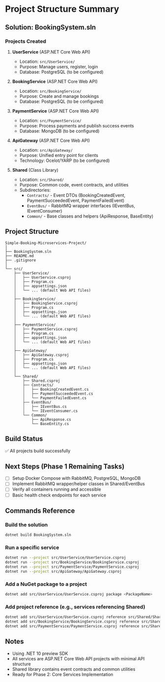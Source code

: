 # Project Structure Summary

## Solution: BookingSystem.sln

### Projects Created

1. **UserService** (ASP.NET Core Web API)
   - Location: `src/UserService/`
   - Purpose: Manage users, register, login
   - Database: PostgreSQL (to be configured)

2. **BookingService** (ASP.NET Core Web API)
   - Location: `src/BookingService/`
   - Purpose: Create and manage bookings
   - Database: PostgreSQL (to be configured)

3. **PaymentService** (ASP.NET Core Web API)
   - Location: `src/PaymentService/`
   - Purpose: Process payments and publish success events
   - Database: MongoDB (to be configured)

4. **ApiGateway** (ASP.NET Core Web API)
   - Location: `src/ApiGateway/`
   - Purpose: Unified entry point for clients
   - Technology: Ocelot/YARP (to be configured)

5. **Shared** (Class Library)
   - Location: `src/Shared/`
   - Purpose: Common code, event contracts, and utilities
   - Subdirectories:
     - `Contracts/` - Event DTOs (BookingCreatedEvent, PaymentSucceededEvent, PaymentFailedEvent)
     - `EventBus/` - RabbitMQ wrapper interfaces (IEventBus, IEventConsumer)
     - `Common/` - Base classes and helpers (ApiResponse, BaseEntity)

## Project Structure
```
Simple-Booking-Microservices-Project/
│
├── BookingSystem.sln
├── README.md
├── .gitignore
│
└── src/
    ├── UserService/
    │   ├── UserService.csproj
    │   ├── Program.cs
    │   ├── appsettings.json
    │   └── ... (default Web API files)
    │
    ├── BookingService/
    │   ├── BookingService.csproj
    │   ├── Program.cs
    │   ├── appsettings.json
    │   └── ... (default Web API files)
    │
    ├── PaymentService/
    │   ├── PaymentService.csproj
    │   ├── Program.cs
    │   ├── appsettings.json
    │   └── ... (default Web API files)
    │
    ├── ApiGateway/
    │   ├── ApiGateway.csproj
    │   ├── Program.cs
    │   ├── appsettings.json
    │   └── ... (default Web API files)
    │
    └── Shared/
        ├── Shared.csproj
        ├── Contracts/
        │   ├── BookingCreatedEvent.cs
        │   ├── PaymentSucceededEvent.cs
        │   └── PaymentFailedEvent.cs
        ├── EventBus/
        │   ├── IEventBus.cs
        │   └── IEventConsumer.cs
        └── Common/
            ├── ApiResponse.cs
            └── BaseEntity.cs
```

## Build Status
✅ All projects build successfully

## Next Steps (Phase 1 Remaining Tasks)
- [ ] Setup Docker Compose with RabbitMQ, PostgreSQL, MongoDB
- [ ] Implement RabbitMQ wrapper/helper classes in Shared/EventBus
- [ ] Verify all containers running and accessible
- [ ] Basic health check endpoints for each service

## Commands Reference

### Build the solution
```bash
dotnet build BookingSystem.sln
```

### Run a specific service
```bash
dotnet run --project src/UserService/UserService.csproj
dotnet run --project src/BookingService/BookingService.csproj
dotnet run --project src/PaymentService/PaymentService.csproj
dotnet run --project src/ApiGateway/ApiGateway.csproj
```

### Add a NuGet package to a project
```bash
dotnet add src/UserService/UserService.csproj package <PackageName>
```

### Add project reference (e.g., services referencing Shared)
```bash
dotnet add src/UserService/UserService.csproj reference src/Shared/Shared.csproj
dotnet add src/BookingService/BookingService.csproj reference src/Shared/Shared.csproj
dotnet add src/PaymentService/PaymentService.csproj reference src/Shared/Shared.csproj
```

## Notes
- Using .NET 10 preview SDK
- All services are ASP.NET Core Web API projects with minimal API structure
- Shared library contains event contracts and common utilities
- Ready for Phase 2: Core Services Implementation
